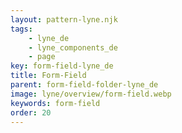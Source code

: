 ```yaml
---
layout: pattern-lyne.njk
tags: 
    - lyne_de
    - lyne_components_de
    - page
key: form-field-lyne_de
title: Form-Field
parent: form-field-folder-lyne_de
image: lyne/overview/form-field.webp
keywords: form-field
order: 20
---
```

